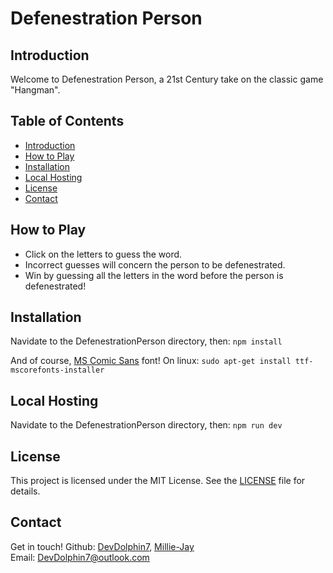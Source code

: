 # Defenestration Person

## Introduction

Welcome to Defenestration Person, a 21st Century take on the classic game "Hangman".

## Table of Contents
- [Introduction](#introduction)
- [How to Play](#how-to-play)
- [Installation](#installation)
- [Local Hosting](#local-hosting)
- [License](#license)
- [Contact](#contact)

## How to Play
- Click on the letters to guess the word.
- Incorrect guesses will concern the person to be defenestrated.
- Win by guessing all the letters in the word before the person is defenestrated!

## Installation

Navidate to the DefenestrationPerson directory, then: `npm install`

And of course, [MS Comic Sans](https://learn.microsoft.com/en-us/typography/font-list/comic-sans-ms) font! 
On linux: `sudo apt-get install ttf-mscorefonts-installer`

## Local Hosting

Navidate to the DefenestrationPerson directory, then: `npm run dev`

## License

This project is licensed under the MIT License. See the [LICENSE](./LICENSE) file for details.

## Contact

Get in touch! 
Github: [DevDolphin7](https://github.com/DevDolphin7), [Millie-Jay](https://github.com/Millie-Jay)  
Email: [DevDolphin7@outlook.com](mailto:devdolphin7@outlook.com)  